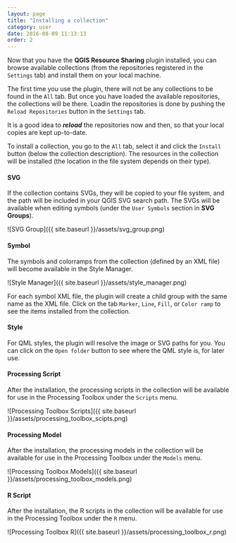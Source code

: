 ```yaml
---
layout: page
title: "Installing a collection"
category: user
date: 2016-08-09 11:13:13
order: 2
---
```

Now that you have the **QGIS Resource Sharing** plugin installed,
you can browse available collections (from the repositories
registered in the ```Settings``` tab) and install them on your
local machine.

The first time you use the plugin, there will not be any
collections to be found in the ``All`` tab.
But once you have loaded the available repositories, the
collections will be there.
Loadin the repositories is done by pushing the
``Reload Repositories`` button in the ``Settings`` tab.

It is a good idea to ***reload*** the repositories now and then,
so that your local copies are kept up-to-date.

To install a collection, you go to the ``All`` tab, select it
and click the ```Install``` button (below the collection
description).
The resources in the collection will be installed (the location
in the file system depends on their type).

#### SVG
If the collection contains SVGs, they will be copied to your file
system, and the path will be included in your QGIS SVG search path.
The SVGs will be available when editing symbols (under the
``User Symbols`` section in **SVG Groups**).

![SVG Group]({{ site.baseurl }}/assets/svg_group.png)
  
#### Symbol
The symbols and colorramps from the collection (defined by an XML 
file) will become available in the Style Manager. 

![Style Manager]({{ site.baseurl }}/assets/style_manager.png)

For each symbol XML file, the plugin will create a child group with the same
name as the XML file.
Click on the tab ```Marker```, ```Line```, ```Fill```, or ```Color ramp```
to see the items installed from the collection.
 
#### Style
For QML styles, the plugin will resolve the image or SVG paths for you.
You can click on the ```Open folder``` button to see where the QML style
is, for later use.

#### Processing Script
After the installation, the processing scripts in the collection will be 
available for use in the Processing Toolbox under the ```Scripts``` menu.

![Processing Toolbox Scripts]({{ site.baseurl }}/assets/processing_toolbox_scipts.png)

#### Processing Model
After the installation, the processing models in the collection will be 
available for use in the Processing Toolbox under the ```Models``` menu.

![Processing Toolbox Models]({{ site.baseurl }}/assets/processing_toolbox_models.png)

#### R Script
After the installation, the R scripts in the collection will be available for use
in the Processing Toolbox under the ```R``` menu.

![Processing Toolbox R]({{ site.baseurl }}/assets/processing_toolbox_r.png)
